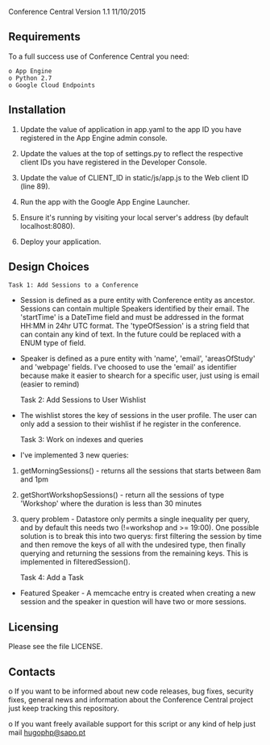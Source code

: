 Conference Central  Version 1.1  11/10/2015

Requirements
------------
To a full success use of Conference Central you need:

    o App Engine
    o Python 2.7
    o Google Cloud Endpoints

Installation
------------

1. Update the value of  application  in  app.yaml  to the app ID you have registered in the App Engine admin console.

2. Update the values at the top of  settings.py  to reflect the respective client IDs you have registered in the Developer Console.

3. Update the value of CLIENT_ID in  static/js/app.js  to the Web client ID (line 89).

4. Run the app with the Google App Engine Launcher. 

5. Ensure it's running by visiting your local server's address (by default localhost:8080).

6. Deploy your application.

    
Design Choices
------------

    Task 1: Add Sessions to a Conference

* Session is defined as a pure entity with Conference entity as ancestor.
    Sessions can contain multiple Speakers identified by their email. 
    The 'startTime' is a DateTime field and must be addressed in the format HH:MM in 24hr UTC format.
    The 'typeOfSession' is a string field that can contain any kind of text. In the future could be replaced with a ENUM type of field.
   
* Speaker is defined as a pure entity with 'name', 'email', 'areasOfStudy' and 'webpage' fields.
    I've choosed to use the 'email' as identifier because make it easier to shearch for a specific user, just using is email (easier to remind)


    Task 2: Add Sessions to User Wishlist

* The wishlist stores the key of sessions in the user profile. The user can only add a session to their wishlist if he register in the conference.


    Task 3: Work on indexes and queries

* I've implemented 3 new queries:
 1. getMorningSessions() - returns all the sessions that starts between 8am and 1pm
 2. getShortWorkshopSessions() - return all the sessions of type 'Workshop' where the duration is less than 30 minutes
 3. query problem - Datastore only permits a single inequality per query, and by default this needs two (!=workshop and >= 19:00). One possible solution is to break this into two querys: first filtering the session by time and then remove the keys of all with the undesired type, then finally querying and returning the sessions from the remaining keys. This is implemented in filteredSession().


    Task 4: Add a Task

* Featured Speaker - A memcache entry is created when creating a new session and the speaker in question will have two or more sessions.
 

Licensing
---------

Please see the file LICENSE.

Contacts
--------

o If you want to be informed about new code releases, bug fixes,
security fixes, general news and information about the Conference Central project just keep tracking this repository.

o If you want freely available support for this script 
or any kind of help just mail <hugophp@sapo.pt>

